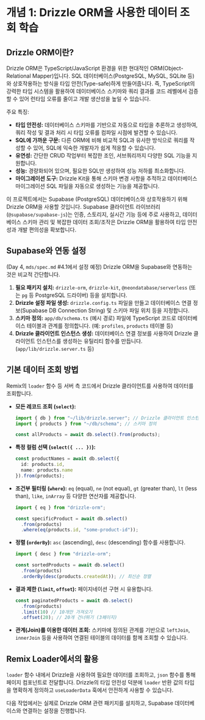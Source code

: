 # 개념 1: Drizzle ORM을 사용한 데이터 조회 학습

## Drizzle ORM이란?

Drizzle ORM은 TypeScript/JavaScript 환경을 위한 현대적인 ORM(Object-Relational Mapper)입니다. SQL 데이터베이스(PostgreSQL, MySQL, SQLite 등)와 상호작용하는 방식을 타입 안전(Type-safe)하게 만들어줍니다. 즉, TypeScript의 강력한 타입 시스템을 활용하여 데이터베이스 스키마와 쿼리 결과를 코드 레벨에서 검증할 수 있어 런타임 오류를 줄이고 개발 생산성을 높일 수 있습니다.

주요 특징:

*   **타입 안전성:** 데이터베이스 스키마를 기반으로 자동으로 타입을 추론하고 생성하여, 쿼리 작성 및 결과 처리 시 타입 오류를 컴파일 시점에 발견할 수 있습니다.
*   **SQL에 가까운 구문:** 다른 ORM에 비해 비교적 SQL과 유사한 방식으로 쿼리를 작성할 수 있어, SQL에 익숙한 개발자가 쉽게 적응할 수 있습니다.
*   **유연성:** 간단한 CRUD 작업부터 복잡한 조인, 서브쿼리까지 다양한 SQL 기능을 지원합니다.
*   **성능:** 경량화되어 있으며, 필요한 SQL만 생성하여 성능 저하를 최소화합니다.
*   **마이그레이션 도구:** Drizzle Kit을 통해 스키마 변경 사항을 추적하고 데이터베이스 마이그레이션 SQL 파일을 자동으로 생성하는 기능을 제공합니다.

이 프로젝트에서는 Supabase (PostgreSQL) 데이터베이스와 상호작용하기 위해 Drizzle ORM을 사용할 것입니다. Supabase 클라이언트 라이브러리(`@supabase/supabase-js`)는 인증, 스토리지, 실시간 기능 등에 주로 사용하고, 데이터베이스 스키마 관리 및 복잡한 데이터 조회/조작은 Drizzle ORM을 활용하여 타입 안전성과 개발 편의성을 확보합니다.

## Supabase와 연동 설정

(Day 4, `mds/spec.md` #4.1에서 설정 예정) Drizzle ORM을 Supabase와 연동하는 것은 비교적 간단합니다.

1.  **필요 패키지 설치:** `drizzle-orm`, `drizzle-kit`, `@neondatabase/serverless` (또는 `pg` 등 PostgreSQL 드라이버) 등을 설치합니다.
2.  **Drizzle 설정 파일 생성:** `drizzle.config.ts` 파일을 만들고 데이터베이스 연결 정보(Supabase DB Connection String) 및 스키마 파일 위치 등을 지정합니다.
3.  **스키마 정의:** `app/db/schema.ts` (예시 경로) 파일에 TypeScript 코드로 데이터베이스 테이블과 관계를 정의합니다. (예: `profiles`, `products` 테이블 등)
4.  **Drizzle 클라이언트 인스턴스 생성:** 데이터베이스 연결 정보를 사용하여 Drizzle 클라이언트 인스턴스를 생성하는 유틸리티 함수를 만듭니다. (`app/lib/drizzle.server.ts` 등)

## 기본 데이터 조회 방법

Remix의 `loader` 함수 등 서버 측 코드에서 Drizzle 클라이언트를 사용하여 데이터를 조회합니다.

*   **모든 레코드 조회 (`select`):**
    ```typescript
    import { db } from "~/lib/drizzle.server"; // Drizzle 클라이언트 인스턴스
    import { products } from "~/db/schema"; // 스키마 정의

    const allProducts = await db.select().from(products);
    ```
*   **특정 컬럼 선택 (`select({ ... })`):**
    ```typescript
    const productNames = await db.select({ 
      id: products.id,
      name: products.name 
    }).from(products);
    ```
*   **조건부 필터링 (`where`):** `eq` (equal), `ne` (not equal), `gt` (greater than), `lt` (less than), `like`, `inArray` 등 다양한 연산자를 제공합니다.
    ```typescript
    import { eq } from "drizzle-orm";

    const specificProduct = await db.select()
      .from(products)
      .where(eq(products.id, "some-product-id"));
    ```
*   **정렬 (`orderBy`):** `asc` (ascending), `desc` (descending) 함수를 사용합니다.
    ```typescript
    import { desc } from "drizzle-orm";

    const sortedProducts = await db.select()
      .from(products)
      .orderBy(desc(products.createdAt)); // 최신순 정렬
    ```
*   **결과 제한 (`limit`, `offset`):** 페이지네이션 구현 시 유용합니다.
    ```typescript
    const paginatedProducts = await db.select()
      .from(products)
      .limit(10) // 10개만 가져오기
      .offset(20); // 20개 건너뛰기 (3페이지)
    ```
*   **관계(Join)를 이용한 데이터 조회:** 스키마에 정의된 관계를 기반으로 `leftJoin`, `innerJoin` 등을 사용하여 연결된 테이블의 데이터를 함께 조회할 수 있습니다.

## Remix Loader에서의 활용

`loader` 함수 내에서 Drizzle을 사용하여 필요한 데이터를 조회하고, `json` 함수를 통해 페이지 컴포넌트로 전달합니다. Drizzle의 타입 안전성 덕분에 `loader` 반환 값의 타입을 명확하게 정의하고 `useLoaderData` 훅에서 안전하게 사용할 수 있습니다.

다음 작업에서는 실제로 Drizzle ORM 관련 패키지를 설치하고, Supabase 데이터베이스와 연결하는 설정을 진행합니다. 